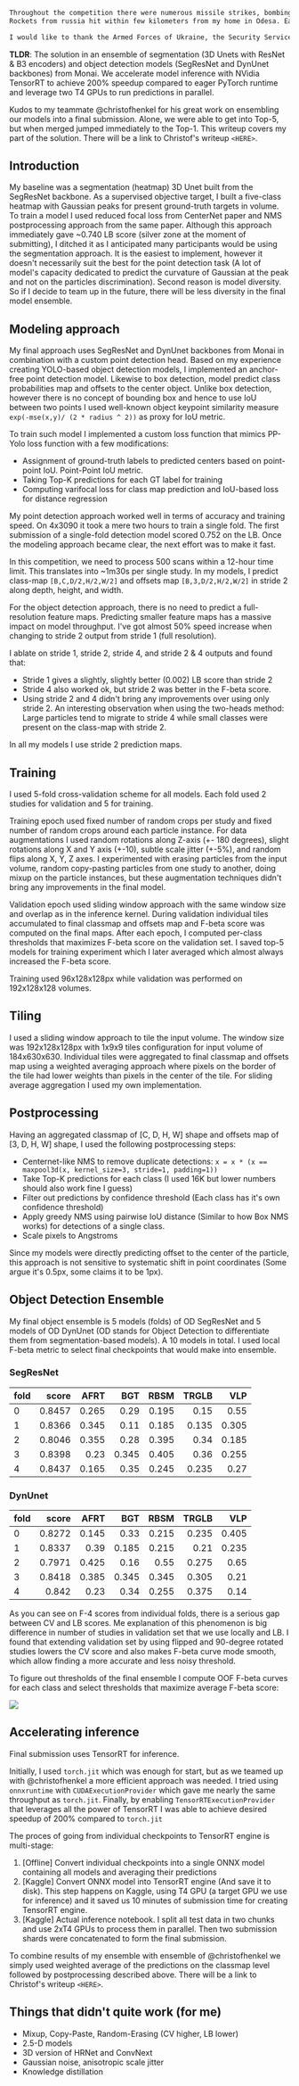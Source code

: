```markdown
Throughout the competition there were numerous missile strikes, bombings, and other acts of war that have taken the lives of many innocent people in Ukraine. 
Rockets from russia hit within few kilometers from my home in Odesa. Each day Kaggle users from Ukraine facing the chance of not waking up. Just keep in this mind while you read this solution writeup.

I would like to thank the Armed Forces of Ukraine, the Security Service of Ukraine, Defence Intelligence of Ukraine, and the State Emergency Service of Ukraine for providing safety and security to participate in this great competition, complete this work, and help science, technology, and business not to stop but to move forward.
```

**TLDR**: The solution in an ensemble of segmentation (3D Unets with ResNet & B3 encoders) and object detection models (SegResNet and DynUnet backbones) from Monai. 
We accelerate model inference with NVidia TensorRT to achieve 200% speedup compared to eager PyTorch runtime and leverage two T4 GPUs to run predictions in parallel.

Kudos to my teammate @christofhenkel for his great work on ensembling our models into a final submission. Alone, we were able to get into Top-5, but when merged jumped immediately to the Top-1.
This writeup covers my part of the solution. There will be a link to Christof's writeup `<HERE>`.

## Introduction

My baseline was a segmentation (heatmap) 3D Unet built from the SegResNet backbone. As a supervised objective target, I built a five-class heatmap with Gaussian peaks for present ground-truth targets in volume. To train a model I used reduced focal loss from CenterNet paper and NMS postprocessing approach from the same paper. 
Although this approach immediately gave ~0.740 LB score (silver zone at the moment of submitting), I ditched it as I anticipated many participants would be using the segmentation approach. It is the easiest to implement, however it doesn't necessarily suit the best for the point detection task (A lot of model's capacity dedicated to predict the curvature of Gaussian at the peak and not on the particles discrimination). Second reason is model diversity. So if I decide to team up in the future, there will be less diversity in the final model ensemble.

## Modeling approach 

My final approach uses SegResNet and DynUnet backbones from Monai in combination with a custom point detection head. Based on my experience creating YOLO-based object detection models, I implemented an anchor-free point detection model. Likewise to box detection, model predict class probabilities map and offsets to the center object. Unlike box detection, however there is no concept of bounding box and hence to use IoU between two points I used well-known object keypoint similarity measure `exp(-mse(x,y)/ (2 * radius ^ 2))` as proxy for IoU metric.

To train such model I implemented a custom loss function that mimics PP-Yolo loss function with a few modifications:
* Assignment of ground-truth labels to predicted centers based on point-point IoU. Point-Point IoU metric.
* Taking Top-K predictions for each GT label for training
* Computing varifocal loss for class map prediction and IoU-based loss for distance regression

My point detection approach worked well in terms of accuracy and training speed. On 4x3090 it took a mere two hours to train a single fold. The first submission of a single-fold detection model scored 0.752 on the LB. Once the modeling approach became clear, the next effort was to make it fast.

In this competition, we need to process 500 scans within a 12-hour time limit.  This translates into ~1m30s per single study. In my models, I predict class-map `[B,C,D/2,H/2,W/2]` and offsets map `[B,3,D/2,H/2,W/2]` in stride 2 along depth, height, and width. 

For the object detection approach, there is no need to predict a full-resolution feature maps. Predicting smaller feature maps has a massive impact on model throughput. I've got almost 50% speed increase when changing to stride 2 output from stride 1 (full resolution).

I ablate on stride 1, stride 2, stride 4, and stride 2 & 4 outputs and found that:
* Stride 1 gives a slightly, slightly better (0.002) LB  score than stride 2
* Stride 4 also worked ok, but stride 2 was better in the F-beta score.
* Using stride 2 and 4 didn't bring any improvements over using only stride 2. An interesting observation when using the two-heads method: Large particles tend to migrate to stride 4 while small classes were present on the class-map with stride 2.

In all my models I use stride 2 prediction maps.

## Training

I used 5-fold cross-validation scheme for all models. Each fold used 2 studies for validation and 5 for training.

Training epoch used fixed number of random crops per study and fixed number of random crops around each particle instance. For data augmentations I used random rotations along Z-axis (+- 180 degrees), slight rotations along X and Y axis (+-10), subtle scale jitter (+-5%), and random flips along X, Y, Z axes.
I experimented with erasing particles from the input volume, random copy-pasting particles from one study to another, doing mixup on the particle instances, but these augmentation techniques didn't bring any improvements in the final model. 

Validation epoch used sliding window approach with the same window size and overlap as in the inference kernel. During validation individual tiles accumulated to final classmap and offsets map and F-beta score was computed on the final maps. After each epoch, I computed per-class thresholds that maximizes F-beta score on the validation set. I saved top-5 models for training experiment which I later averaged which almost always increased the F-beta score.

Training used 96x128x128px while validation was performed on 192x128x128 volumes.

## Tiling

I used a sliding window approach to tile the input volume. The window size was 192x128x128px with 1x9x9 tiles configuration for input volume of 184x630x630. Individual tiles were aggregated to final classmap and offsets map using a weighted averaging approach where pixels on the border of the tile had lower weights than pixels in the center of the tile. For sliding average aggregation I used my own implementation.

## Postprocessing

Having an aggregated classmap of [C, D, H, W] shape and offsets map of [3, D, H, W] shape, I used the following postprocessing steps:

- Centernet-like NMS to remove duplicate detections: `x = x * (x == maxpool3d(x, kernel_size=3, stride=1, padding=1))`
- Take Top-K predictions for each class (I used 16K but lower numbers should also work fine I guess)
- Filter out predictions by confidence threshold (Each class has it's own confidence threshold)
- Apply greedy NMS using pairwise IoU distance (Similar to how Box NMS works) for detections of a single class.
- Scale pixels to Angstroms

Since my models were directly predicting offset to the center of the particle, this approach is not sensitive to systematic shift in point coordinates (Some argue it's 0.5px, some claims it to be 1px).

## Object Detection Ensemble

My final object ensemble is 5 models (folds) of OD SegResNet and 5 models of OD DynUnet (OD stands for Object Detection to differentiate them from segmentation-based models). 
A 10 models in total. I used local F-beta metric to select final checkpoints that would make into ensemble.

### SegResNet

| fold         |    score |   AFRT |   BGT |   RBSM |   TRGLB |   VLP |
|:-------------|---------:|-------:|------:|-------:|--------:|------:|
| 0            | 0.8457   |  0.265 | 0.29  |  0.195 |   0.15  | 0.55  |
| 1            | 0.8366   |  0.345 | 0.11  |  0.185 |   0.135 | 0.305 |
| 2            | 0.8046   |  0.355 | 0.28  |  0.395 |   0.34  | 0.185 |
| 3            | 0.8398   |  0.23  | 0.345 |  0.405 |   0.36  | 0.255 |
| 4            | 0.8437   |  0.165 | 0.35  |  0.245 |   0.235 | 0.27  |

### DynUnet

| fold         |    score |   AFRT |   BGT |   RBSM |   TRGLB |   VLP |
|:-------------|---------:|-------:|------:|-------:|--------:|------:|
| 0            | 0.8272   |  0.145 | 0.33  |  0.215 |   0.235 | 0.405 |
| 1            | 0.8337   |  0.39  | 0.185 |  0.215 |   0.21  | 0.235 |
| 2            | 0.7971   |  0.425 | 0.16  |  0.55  |   0.275 | 0.65  |
| 3            | 0.8418   |  0.385 | 0.345 |  0.345 |   0.305 | 0.21  |
| 4            | 0.842    |  0.23  | 0.34  |  0.255 |   0.375 | 0.14  |

As you can see on F-4 scores from individual folds, there is a serious gap between CV and LB scores. Me explanation of this phenomenon is big difference in number of studies in validation set that we use locally and LB. I found that extending validation set by using flipped and 90-degree rotated studies lowers the CV score and also makes F-beta curve mode smooth, which allow finding a more accurate and less noisy threshold.

To figure out thresholds of the final ensemble I compute OOF F-beta curves for each class and select thresholds that maximize average F-beta score:

![](https://www.googleapis.com/download/storage/v1/b/kaggle-forum-message-attachments/o/inbox%2F1504864%2Fd845bb6bd6eb49c923c2e75c8916f5f5%2Fplot_rotTrue_zFalse_yFalse_xFalse_96x3_96x9_slpaFalse.png?generation=1738822738382933&alt=media)

## Accelerating inference

Final submission uses TensorRT for inference.

Initially, I used `torch.jit` which was enough for start, but as we teamed up with @christofhenkel a more efficient approach was needed.
I tried using `onnxruntime` with `CUDAExecutionProvider` which gave me nearly the same throughput as `torch.jit`.
Finally, by enabling `TensorRTExecutionProvider` that leverages all the power of TensorRT I was able to achieve desired speedup of 200% compared to `torch.jit`

The proces of going from individual checkpoints to TensorRT engine is multi-stage:

1. [Offline] Convert individual checkpoints into a single ONNX model containing all models and averaging their predictions
2. [Kaggle] Convert ONNX model into TensorRT engine (And save it to disk). This step happens on Kaggle, using T4 GPU (a target GPU we use for inference) and it saved us 10 minutes of submission time for creating TensorRT engine.
3. [Kaggle] Actual inference notebook. I split all test data in two chunks and use 2xT4 GPUs to process them in parallel. Then two submission shards were concatenated to form the final submission.

To combine results of my ensemble with ensemble of @christofhenkel we simply used weighted average of the predictions on the classmap level followed
by postprocessing described above. There will be a link to Christof's writeup `<HERE>`.

## Things that didn't quite work (for me)

* Mixup, Copy-Paste, Random-Erasing (CV higher, LB lower)
* 2.5-D models
* 3D version of HRNet and ConvNext
* Gaussian noise, anisotropic scale jitter
* Knowledge distillation
